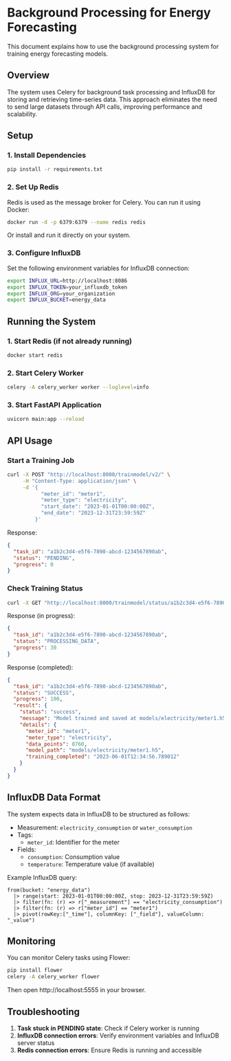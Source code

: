 # Background Processing for Energy Forecasting

This document explains how to use the background processing system for training energy forecasting models.

## Overview

The system uses Celery for background task processing and InfluxDB for storing and retrieving time-series data. This approach eliminates the need to send large datasets through API calls, improving performance and scalability.

## Setup

### 1. Install Dependencies

```bash
pip install -r requirements.txt
```

### 2. Set Up Redis

Redis is used as the message broker for Celery. You can run it using Docker:

```bash
docker run -d -p 6379:6379 --name redis redis
```

Or install and run it directly on your system.

### 3. Configure InfluxDB

Set the following environment variables for InfluxDB connection:

```bash
export INFLUX_URL=http://localhost:8086
export INFLUX_TOKEN=your_influxdb_token
export INFLUX_ORG=your_organization
export INFLUX_BUCKET=energy_data
```

## Running the System

### 1. Start Redis (if not already running)

```bash
docker start redis
```

### 2. Start Celery Worker

```bash
celery -A celery_worker worker --loglevel=info
```

### 3. Start FastAPI Application

```bash
uvicorn main:app --reload
```

## API Usage

### Start a Training Job

```bash
curl -X POST "http://localhost:8000/trainmodel/v2/" \
     -H "Content-Type: application/json" \
     -d '{
           "meter_id": "meter1",
           "meter_type": "electricity",
           "start_date": "2023-01-01T00:00:00Z",
           "end_date": "2023-12-31T23:59:59Z"
         }'
```

Response:
```json
{
  "task_id": "a1b2c3d4-e5f6-7890-abcd-1234567890ab",
  "status": "PENDING",
  "progress": 0
}
```

### Check Training Status

```bash
curl -X GET "http://localhost:8000/trainmodel/status/a1b2c3d4-e5f6-7890-abcd-1234567890ab"
```

Response (in progress):
```json
{
  "task_id": "a1b2c3d4-e5f6-7890-abcd-1234567890ab",
  "status": "PROCESSING_DATA",
  "progress": 30
}
```

Response (completed):
```json
{
  "task_id": "a1b2c3d4-e5f6-7890-abcd-1234567890ab",
  "status": "SUCCESS",
  "progress": 100,
  "result": {
    "status": "success",
    "message": "Model trained and saved at models/electricity/meter1.h5",
    "details": {
      "meter_id": "meter1",
      "meter_type": "electricity",
      "data_points": 8760,
      "model_path": "models/electricity/meter1.h5",
      "training_completed": "2023-06-01T12:34:56.789012"
    }
  }
}
```

## InfluxDB Data Format

The system expects data in InfluxDB to be structured as follows:

- Measurement: `electricity_consumption` or `water_consumption`
- Tags:
  - `meter_id`: Identifier for the meter
- Fields:
  - `consumption`: Consumption value
  - `temperature`: Temperature value (if available)

Example InfluxDB query:
```
from(bucket: "energy_data")
  |> range(start: 2023-01-01T00:00:00Z, stop: 2023-12-31T23:59:59Z)
  |> filter(fn: (r) => r["_measurement"] == "electricity_consumption")
  |> filter(fn: (r) => r["meter_id"] == "meter1")
  |> pivot(rowKey:["_time"], columnKey: ["_field"], valueColumn: "_value")
```

## Monitoring

You can monitor Celery tasks using Flower:

```bash
pip install flower
celery -A celery_worker flower
```

Then open http://localhost:5555 in your browser.

## Troubleshooting

1. **Task stuck in PENDING state**: Check if Celery worker is running
2. **InfluxDB connection errors**: Verify environment variables and InfluxDB server status
3. **Redis connection errors**: Ensure Redis is running and accessible 